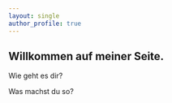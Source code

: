 ```yaml
---
layout: single
author_profile: true
---
```


## Willkommen auf meiner Seite.

Wie geht es dir?

Was machst du so?
